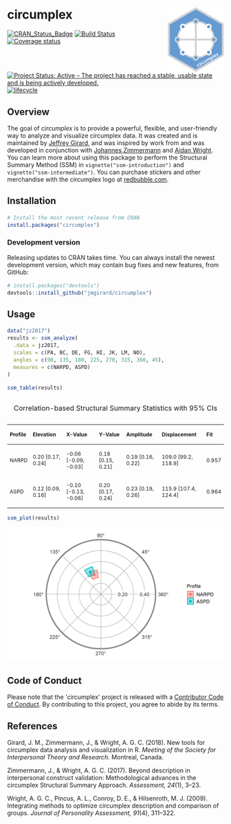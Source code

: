 
<!-- README.md is generated from README.Rmd. Please edit that file -->

# circumplex <img src="man/figures/logo.png" align="right" />

[![CRAN_Status_Badge](http://www.r-pkg.org/badges/version/circumplex)](https://cran.r-project.org/package=circumplex)
[![Build
Status](https://travis-ci.org/jmgirard/circumplex.svg?branch=master)](https://travis-ci.org/jmgirard/circumplex)
[![Coverage
status](https://codecov.io/gh/jmgirard/circumplex/branch/master/graph/badge.svg)](https://codecov.io/github/jmgirard/circumplex?branch=master)
[![Project Status: Active – The project has reached a stable, usable
state and is being actively
developed.](http://www.repostatus.org/badges/latest/active.svg)](http://www.repostatus.org/#active)
[![lifecycle](https://img.shields.io/badge/lifecycle-maturing-blue.svg)](https://www.tidyverse.org/lifecycle/#maturing)

## Overview

The goal of *circumplex* is to provide a powerful, flexible, and
user-friendly way to analyze and visualize circumplex data. It was
created and is maintained by [Jeffrey Girard](https://jmgirard.com/),
and was inspired by work from and was developed in conjunction with
[Johannes
Zimmermann](https://psychologische-hochschule.de/prof-dr-johannes-zimmermann/)
and [Aidan Wright](https://personalityprocesses.com/). You can learn
more about using this package to perform the Structural Summary Method
(SSM) in `vignette("ssm-introduction")` and
`vignette("ssm-intermediate")`. You can purchase stickers and other
merchandise with the circumplex logo at
[redbubble.com](https://www.redbubble.com/people/jmgirard/works/32902204).

## Installation

``` r
# Install the most recent release from CRAN
install.packages("circumplex")
```

### Development version

Releasing updates to CRAN takes time. You can always install the newest
development version, which may contain bug fixes and new features, from
GitHub:

``` r
# install.packages("devtools")
devtools::install_github("jmgirard/circumplex")
```

## Usage

``` r
data("jz2017")
results <- ssm_analyze(
  .data = jz2017, 
  scales = c(PA, BC, DE, FG, HI, JK, LM, NO), 
  angles = c(90, 135, 180, 225, 270, 315, 360, 45), 
  measures = c(NARPD, ASPD)
)
```

``` r
ssm_table(results)
```

<table class="table" style="font-size: 12px; margin-left: auto; margin-right: auto;">

<caption style="font-size: initial !important;">

Correlation-based Structural Summary Statistics with 95% CIs

</caption>

<thead>

<tr>

<th style="text-align:left;">

Profile

</th>

<th style="text-align:left;">

Elevation

</th>

<th style="text-align:left;">

X-Value

</th>

<th style="text-align:left;">

Y-Value

</th>

<th style="text-align:left;">

Amplitude

</th>

<th style="text-align:left;">

Displacement

</th>

<th style="text-align:left;">

Fit

</th>

</tr>

</thead>

<tbody>

<tr>

<td style="text-align:left;">

NARPD

</td>

<td style="text-align:left;">

0.20 [0.17, 0.24]

</td>

<td style="text-align:left;">

-0.06 [-0.09, -0.03]

</td>

<td style="text-align:left;">

0.18 [0.15, 0.21]

</td>

<td style="text-align:left;">

0.19 [0.16, 0.22]

</td>

<td style="text-align:left;">

109.0 [99.2, 118.9]

</td>

<td style="text-align:left;">

0.957

</td>

</tr>

<tr>

<td style="text-align:left;">

ASPD

</td>

<td style="text-align:left;">

0.12 [0.09, 0.16]

</td>

<td style="text-align:left;">

-0.10 [-0.13, -0.06]

</td>

<td style="text-align:left;">

0.20 [0.17, 0.24]

</td>

<td style="text-align:left;">

0.23 [0.19, 0.26]

</td>

<td style="text-align:left;">

115.9 [107.4, 124.4]

</td>

<td style="text-align:left;">

0.964

</td>

</tr>

</tbody>

</table>

``` r
ssm_plot(results)
```

![](man/figures/README-plot-1.png)<!-- -->

## Code of Conduct

Please note that the 'circumplex' project is released with a [Contributor Code of Conduct](.github/CODE_OF_CONDUCT.md). By contributing to this project, you agree to abide by its terms.


## References

Girard, J. M., Zimmermann, J., & Wright, A. G. C. (2018). New tools for
circumplex data analysis and visualization in R. *Meeting of the Society
for Interpersonal Theory and Research.* Montreal, Canada.

Zimmermann, J., & Wright, A. G. C. (2017). Beyond description in
interpersonal construct validation: Methodological advances in the
circumplex Structural Summary Approach. *Assessment, 24*(1), 3–23.

Wright, A. G. C., Pincus, A. L., Conroy, D. E., & Hilsenroth, M. J.
(2009). Integrating methods to optimize circumplex description and
comparison of groups. *Journal of Personality Assessment, 91*(4),
311–322.
